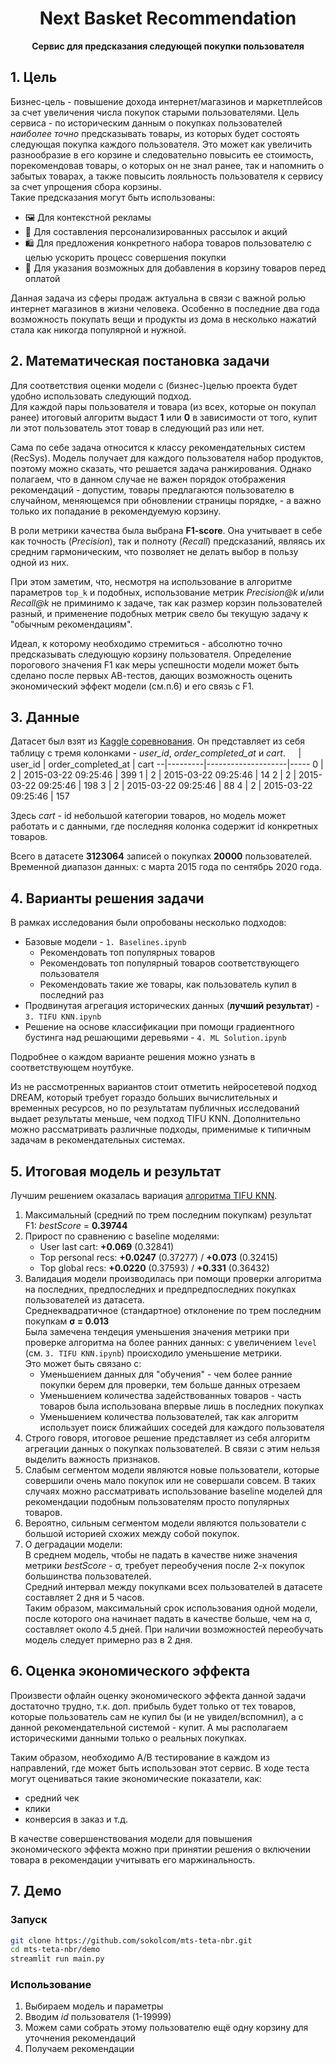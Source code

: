<h1 align="center">Next Basket Recommendation</h1>
<p align="center"><b>Сервис для предсказания следующей покупки пользователя</b></p>

## 1. Цель
Бизнес-цель - повышение дохода интернет/магазинов и маркетплейсов за счет увеличения числа покупок старыми пользователями.
Цель сервиса - по историческим данным о покупках пользователей *наиболее точно* предсказывать товары, из которых будет состоять следующая покупка каждого пользователя.  Это может как увеличить разнообразие в его корзине и следовательно повысить ее стоимость, порекомендовав товары, о которых он не знал ранее, так и напомнить о забытых товарах, а также повысить лояльность пользователя к сервису за счет упрощения сбора корзины.  
Такие предсказания могут быть использованы:
* 🖼 Для контекстной рекламы
* 📧 Для составления персонализированных рассылок и акций
* 🛍 Для предложения конкретного набора товаров пользователю с целью ускорить процесс совершения покупки
* 🛒 Для указания возможных для добавления в корзину товаров перед оплатой

Данная задача из сферы продаж актуальна в связи с важной ролью интернет магазинов в жизни человека. Особенно в последние два года возможность покупать вещи и продукты из дома в несколько нажатий стала как никогда популярной и нужной.

## 2. Математическая постановка задачи
Для соответствия оценки модели с (бизнес-)целью проекта будет удобно использовать следующий подход.  
Для каждой пары пользователя и товара (из всех, которые он покупал ранее) итоговый алгоритм выдаст **1** или **0** в зависимости от того, купит ли этот пользователь этот товар в следующий раз или нет.    

Сама по себе задача относится к классу рекомендательных систем (RecSys). Модель получает для каждого пользователя набор продуктов, поэтому можно сказать, что решается задача ранжирования. Однако полагаем, что в данном случае не важен порядок отображения рекомендаций - допустим, товары предлагаются пользователю в случайном, меняющемся при обновлении страницы порядке, - а важно только их попадание в рекомендуемую корзину.

В роли метрики качества была выбрана **F1-score**. Она учитывает в себе как точность (_Precision_), так и полноту (_Recall_) предсказаний, являясь их средним гармоническим, что позволяет не делать выбор в пользу одной из них.  

При этом заметим, что, несмотря на использование в алгоритме параметров `top_k` и подобных, использование метрик _Precision@k_ и/или _Recall@k_ не приминимо к задаче, так как размер корзин пользователей разный, и применение подобных метрик свело бы текущую задачу к "обычным рекомендациям".

Идеал, к которому необходимо стремиться - абсолютно точно предсказывать следующую корзину пользователя. Определение порогового значения F1 как меры успешности модели может быть сделано после первых АВ-тестов, дающих возможность оценить экономический эффект модели (см.п.6) и его связь с F1.

## 3. Данные
Датасет был взят из [Kaggle соревнования](https://www.kaggle.com/c/sbermarket-internship-competition/).
Он представляет из себя таблицу с тремя колонками - *user_id*, *order_completed_at* и *cart*.
  ᅠ |	user_id | order_completed_at | cart
--|---------|--------------------|-----
0 |	2	| 2015-03-22 09:25:46	| 399
1	| 2	| 2015-03-22 09:25:46	| 14
2	| 2	| 2015-03-22 09:25:46	| 198
3	| 2	| 2015-03-22 09:25:46	| 88
4	| 2 |	2015-03-22 09:25:46	| 157  

Здесь *cart* - id небольшой категории товаров, но модель может работать и с данными, где последняя колонка содержит id конкретных товаров.  

Всего в датасете **3123064** записей о покупках **20000** пользователей. Временной диапазон данных: с марта 2015 года по сентябрь 2020 года.

## 4. Варианты решения задачи
В рамках исследования были опробованы несколько подходов:
* Базовые модели - `1. Baselines.ipynb`
    * Рекомендовать топ популярных товаров
    * Рекомендовать топ популярный товаров соответствующего пользователя
    * Рекомендовать такие же товары, как пользователь купил в последний раз
* Продвинутая агрегация исторических данных (**лучший результат**) - `3. TIFU KNN.ipynb`
* Решение на основе классификации при помощи градиентного бустинга над решающими деревьями - `4. ML Solution.ipynb`

Подробнее о каждом варианте решения можно узнать в соответствующем ноутбуке.

Из не рассмотренных вариантов стоит отметить нейросетевой подход DREAM, который требует гораздо больших вычислительных и временных ресурсов, но по результатам публичных исследований выдает результаты меньше, чем подход TIFU KNN. Дополнительно можно рассматривать различные подходы, применимые к типичным задачам в рекомендательных системах.

## 5. Итоговая модель и результат
Лучшим решением оказалась вариация [алгоритма TIFU KNN](https://arxiv.org/pdf/2006.00556.pdf).
1. Максимальный (средний по трем последним покупкам) результат F1: _bestScore_ = **0.39744**
2. Прирост по сравнению с baseline моделями:
    - User last cart: **+0.069** (0.32841)  
    - Top personal recs: **+0.0247** (0.37277) / **+0.073** (0.32415)  
    - Top global recs: **+0.0220** (0.37593) / **+0.331** (0.36432)  
3. Валидация модели производилась при помощи проверки алгоритма на последних, предпоследних и предпредпоследних покупках пользователей из датасета.  
Среднеквадратичное (стандартное) отклонение по трем последним покупкам **σ = 0.013**  
Была замечена тендеция уменьшения значения метрики при проверке алгоритма на более ранних данных: с увеличением `level` (см. `3. TIFU KNN.ipynb`) происходило уменьшение метрики.   
Это может быть связано с:
    - Уменьшением данных для "обучения" - чем более ранние покупки берем для проверки, тем больше данных отрезаем
    - Уменьшением количества задействованных товаров - часть товаров была использована впервые лишь в последних покупках
    - Уменьшением количества пользователей, так как алгоритм использует поиск ближайших соседей для каждого пользователя
4. Строго говоря, итоговое решение представляет из себя алгоритм агрегации данных о покупках пользователей. В связи с этим нельзя выделить важность признаков.
5. Слабым сегментом модели являются новые пользователи, которые совершили очень мало покупок или не совершали совсем. В таких случаях можно рассматривать использование baseline моделей для рекомендации подобным пользователям просто популярных товаров.
6. Вероятно, сильным сегментом модели являются пользователи с большой историей схожих между собой покупок.
7. О деградации модели:  
В среднем модель, чтобы не падать в качестве ниже значения метрики _bestScore_ - σ, требует переобучения после 2-х покупок большинства пользователей.  
Cредний интервал между покупками всех пользователей в датасете составляет 2 дня и 5 часов.  
Таким образом, максимальный срок использования одной модели, после которого она начинает падать в качестве больше, чем на σ, составляет около 4.5 дней. При наличии возможностей переобучать модель следует примерно раз в 2 дня.

## 6. Оценка экономического эффекта
Произвести офлайн оценку экономического эффекта данной задачи достаточно трудно, т.к. доп. прибыль будет только от тех товаров, которые пользователь сам не купил бы (и не увидел/вспомнил), а с данной рекомендательной системой - купит. А мы располагаем историческими данными только о реальных покупках.

Таким образом, необходимо А/B тестирование в каждом из направлений, где может быть использован этот сервис. В ходе теста могут оцениваться такие экономические показатели, как:
- средний чек
- клики
- конверсия в заказ
и т.д.

В качестве совершенствования модели для повышения экономического эффекта можно при принятии решения о включении товара в рекомендации учитывать его маржинальность.

## 7. Демо

### Запуск
```bash
git clone https://github.com/sokolcom/mts-teta-nbr.git
cd mts-teta-nbr/demo
streamlit run main.py
```

### Использование
1. Выбираем модель и параметры
2. Вводим *id* пользователя (1-19999)
3. Можем сами собрать этому пользователю ещё одну корзину для уточнения рекомендаций
4. Получаем рекомендации
